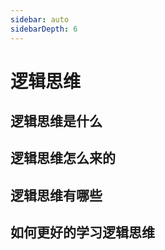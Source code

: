 ```yaml
---
sidebar: auto
sidebarDepth: 6
---
```


# 逻辑思维



## 逻辑思维是什么


## 逻辑思维怎么来的



## 逻辑思维有哪些




## 如何更好的学习逻辑思维